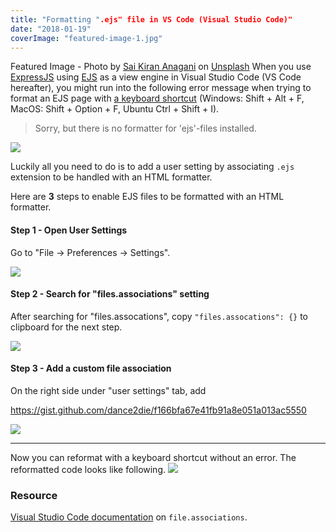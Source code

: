 ```yaml
---
title: "Formatting ".ejs" file in VS Code (Visual Studio Code)"
date: "2018-01-19"
coverImage: "featured-image-1.jpg"
---
```


Featured Image - Photo by [Sai Kiran Anagani](https://unsplash.com/photos/5Ntkpxqt54Y?utm_source=unsplash&utm_medium=referral&utm_content=creditCopyText) on [Unsplash](https://unsplash.com/search/photos/visual-studio-code?utm_source=unsplash&utm_medium=referral&utm_content=creditCopyText) When you use [ExpressJS](https://expressjs.com/) using [EJS](http://ejs.co/) as a view engine in Visual Studio Code (VS Code hereafter), you might run into the following error message when trying to format an EJS page with [a keyboard shortcut](https://stackoverflow.com/a/29973358/4035) (Windows: Shift + Alt + F, MacOS: Shift + Option + F, Ubuntu Ctrl + Shift + I).

> Sorry, but there is no formatter for 'ejs'-files installed.

![](https://www.slightedgecoder.com/wp-content/uploads/2018/01/no-vs-code-formatter-for-ejs.jpg)

Luckily all you need to do is to add a user setting by associating `.ejs` extension to be handled with an HTML formatter.

Here are **3** steps to enable EJS files to be formatted with an HTML formatter.

#### Step 1 - Open User Settings

Go to "File -> Preferences -> Settings".

![](https://www.slightedgecoder.com/wp-content/uploads/2018/01/open-user-settings.jpg)

#### Step 2 - Search for "files.associations" setting

After searching for "files.assocations", copy `"files.assocations": {}` to clipboard for the next step.

![](https://www.slightedgecoder.com/wp-content/uploads/2018/01/search-files.associations-setting.jpg)

#### Step 3 - Add a custom file association

On the right side under "user settings" tab, add

https://gist.github.com/dance2die/f166bfa67e41fb91a8e051a013ac5550

![](https://www.slightedgecoder.com/wp-content/uploads/2018/01/Add-a-custom-user-setting-all.jpg)

* * *

Now you can reformat with a keyboard shortcut without an error. The reformatted code looks like following. ![](https://www.slightedgecoder.com/wp-content/uploads/2018/01/reformatted.gif)

### Resource

[Visual Studio Code documentation](https://code.visualstudio.com/docs/languages/overview#_adding-a-file-extension-to-a-language) on `file.associations`.

